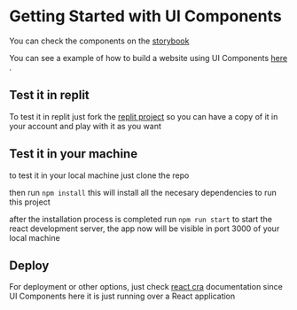 # Getting Started with UI Components
You can check the components on the [storybook](https://www.chromatic.com/builds?appId=60d05ac5c019520049e27844)

You can see a example of how to build a website using UI Components [here](https://github.com/ManuelMartinDev/real-sample-ui-components) .

## Test it in replit

To test it in replit just fork the [replit project](https://replit.com/@ManuelMartinDev/real-sample-ui-components) so you can have a copy of it in your account and play with it as you want

## Test it in your machine
to test it in your local machine just clone the repo

then run  `npm install` this will install all the necesary dependencies to run this project

after the installation process is completed run `npm run start` to start the react development server, the app now will be visible in port 3000 of your local machine
## Deploy
For deployment or other options, just check [react cra](https://create-react-app.dev/docs/available-scripts) documentation since UI Components here it is just running over a React application 
